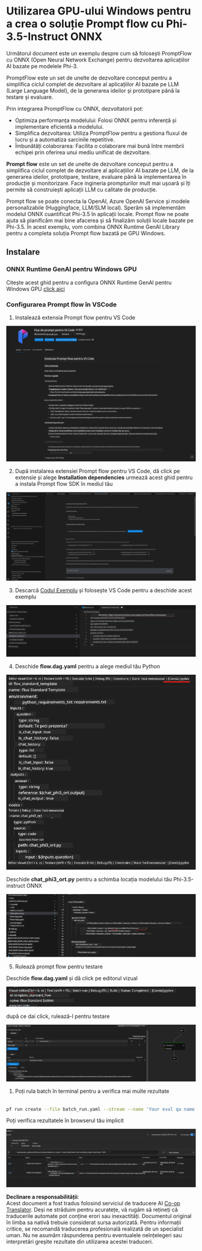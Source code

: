 <!--
CO_OP_TRANSLATOR_METADATA:
{
  "original_hash": "92e7dac1e5af0dd7c94170fdaf6860fe",
  "translation_date": "2025-07-17T03:03:38+00:00",
  "source_file": "md/02.Application/01.TextAndChat/Phi3/UsingPromptFlowWithONNX.md",
  "language_code": "ro"
}
-->
# Utilizarea GPU-ului Windows pentru a crea o soluție Prompt flow cu Phi-3.5-Instruct ONNX

Următorul document este un exemplu despre cum să folosești PromptFlow cu ONNX (Open Neural Network Exchange) pentru dezvoltarea aplicațiilor AI bazate pe modelele Phi-3.

PromptFlow este un set de unelte de dezvoltare conceput pentru a simplifica ciclul complet de dezvoltare al aplicațiilor AI bazate pe LLM (Large Language Model), de la generarea ideilor și prototipare până la testare și evaluare.

Prin integrarea PromptFlow cu ONNX, dezvoltatorii pot:

- Optimiza performanța modelului: Folosi ONNX pentru inferență și implementare eficientă a modelului.
- Simplifica dezvoltarea: Utiliza PromptFlow pentru a gestiona fluxul de lucru și a automatiza sarcinile repetitive.
- Îmbunătăți colaborarea: Facilita o colaborare mai bună între membrii echipei prin oferirea unui mediu unificat de dezvoltare.

**Prompt flow** este un set de unelte de dezvoltare conceput pentru a simplifica ciclul complet de dezvoltare al aplicațiilor AI bazate pe LLM, de la generarea ideilor, prototipare, testare, evaluare până la implementarea în producție și monitorizare. Face ingineria prompturilor mult mai ușoară și îți permite să construiești aplicații LLM cu calitate de producție.

Prompt flow se poate conecta la OpenAI, Azure OpenAI Service și modele personalizabile (Huggingface, LLM/SLM local). Sperăm să implementăm modelul ONNX cuantificat Phi-3.5 în aplicații locale. Prompt flow ne poate ajuta să planificăm mai bine afacerea și să finalizăm soluții locale bazate pe Phi-3.5. În acest exemplu, vom combina ONNX Runtime GenAI Library pentru a completa soluția Prompt flow bazată pe GPU Windows.

## **Instalare**

### **ONNX Runtime GenAI pentru Windows GPU**

Citește acest ghid pentru a configura ONNX Runtime GenAI pentru Windows GPU [click aici](./ORTWindowGPUGuideline.md)

### **Configurarea Prompt flow în VSCode**

1. Instalează extensia Prompt flow pentru VS Code

![pfvscode](../../../../../../translated_images/pfvscode.eff93dfc66a42cbef699fc16fa48f3ed3a23361875a3362037d026896395a00d.ro.png)

2. După instalarea extensiei Prompt flow pentru VS Code, dă click pe extensie și alege **Installation dependencies** urmează acest ghid pentru a instala Prompt flow SDK în mediul tău

![pfsetup](../../../../../../translated_images/pfsetup.b46e93096f5a254f74e8b74ce2be7047ce963ef573d755ec897eb1b78cb9c954.ro.png)

3. Descarcă [Codul Exemplu](../../../../../../code/09.UpdateSamples/Aug/pf/onnx_inference_pf) și folosește VS Code pentru a deschide acest exemplu

![pfsample](../../../../../../translated_images/pfsample.8d89e70584ffe7c4dba182513e3148a989e552c3b8e4948567a6b806b5ae1845.ro.png)

4. Deschide **flow.dag.yaml** pentru a alege mediul tău Python

![pfdag](../../../../../../translated_images/pfdag.264a77f7366458ff850a76ae949226391ea382856d543ef9da4b92096aff7e4b.ro.png)

   Deschide **chat_phi3_ort.py** pentru a schimba locația modelului tău Phi-3.5-instruct ONNX

![pfphi](../../../../../../translated_images/pfphi.72da81d74244b45fc78cdfeeb8c7fbd9e7cd610bf2f96814dbade6a4a2dfad7e.ro.png)

5. Rulează prompt flow pentru testare

Deschide **flow.dag.yaml** și dă click pe editorul vizual

![pfv](../../../../../../translated_images/pfv.ba8a81f34b20f603cccee3fe91e94113792ed6f5af28f76ab08e1a0b3e77b33b.ro.png)

după ce dai click, rulează-l pentru testare

![pfflow](../../../../../../translated_images/pfflow.4e1135a089b1ce1b6348b59edefdb6333e5729b54c8e57f9039b7f9463e68fbd.ro.png)

1. Poți rula batch în terminal pentru a verifica mai multe rezultate


```bash

pf run create --file batch_run.yaml --stream --name 'Your eval qa name'    

```

Poți verifica rezultatele în browserul tău implicit


![pfresult](../../../../../../translated_images/pfresult.c22c826f8062d7cbe871cff35db4a013dcfefc13fafe5da6710a8549a96a4ceb.ro.png)

**Declinare a responsabilității**:  
Acest document a fost tradus folosind serviciul de traducere AI [Co-op Translator](https://github.com/Azure/co-op-translator). Deși ne străduim pentru acuratețe, vă rugăm să rețineți că traducerile automate pot conține erori sau inexactități. Documentul original în limba sa nativă trebuie considerat sursa autorizată. Pentru informații critice, se recomandă traducerea profesională realizată de un specialist uman. Nu ne asumăm răspunderea pentru eventualele neînțelegeri sau interpretări greșite rezultate din utilizarea acestei traduceri.